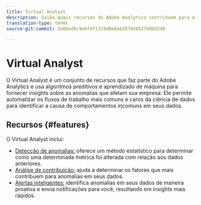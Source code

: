 ```yaml
---
title: Virtual Analyst
description: Saiba quais recursos do Adobe Analytics contribuem para o Virtual Analyst.
translation-type: tm+mt
source-git-commit: 3a0bed6c9e6fbf1319d0e0a62078d8527b80d2d6

---
```



# Virtual Analyst

O Virtual Analyst é um conjunto de recursos que faz parte do Adobe Analytics e usa algoritmos preditivos e aprendizado de máquina para fornecer insights sobre as anomalias que afetam sua empresa. Ele permite automatizar os fluxos de trabalho mais comuns e caros da ciência de dados para identificar a causa de comportamentos incomuns em seus dados.

## Recursos {#features}

O Virtual Analyst inclui:

* [Detecção de anomalias:](virtual-analyst/c-anomaly-detection/anomaly-detection.md) oferece um método estatístico para determinar como uma determinada métrica foi alterada com relação aos dados anteriores.
* [Análise de contribuição:](virtual-analyst/contribution-analysis/run-contribution-analysis.md) ajuda a determinar os fatores que mais contribuem para anomalias em seus dados.
* [Alertas inteligentes:](c-intelligent-alerts/intellligent-alerts.md) identifica anomalias em seus dados de maneira proativa e envia notificações para você, resultando em insights mais rápidos.
